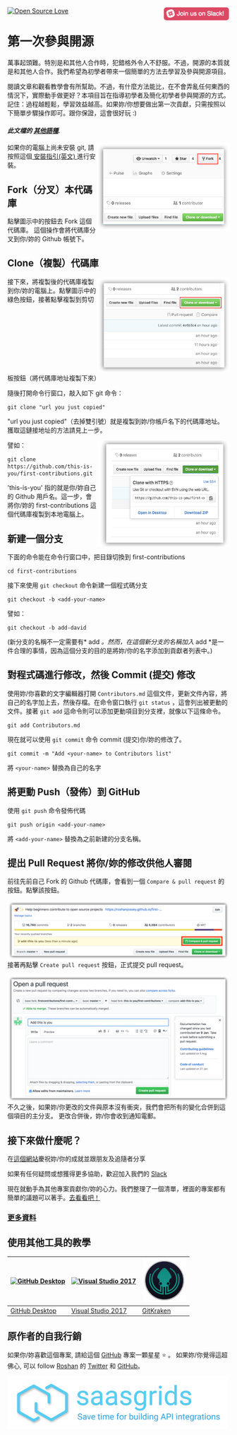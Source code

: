 [![Open Source Love](https://badges.frapsoft.com/os/v1/open-source.svg?v=103)](https://github.com/ellerbrock/open-source-badges/)
[<img align="right" width="150" src="assets/join-slack-team.png">](https://join.slack.com/t/firstcontributors/shared_invite/enQtMzE1MTYwNzI3ODQ0LTZiMDA2OGI2NTYyNjM1MTFiNTc4YTRhZTg4OWZjMzA0ZWZmY2UxYzVkMzI1ZmVmOWI4ODdkZWQwNTM2NDVmNjY)

# 第一次參與開源

萬事起頭難。特別是和其他人合作時，犯錯格外令人不舒服。不過，開源的本質就是和其他人合作。我們希望為初學者帶來一個簡單的方法去學習及參與開源項目。

閱讀文章和觀看教學會有所幫助。不過，有什麼方法能比，在不會弄亂任何東西的情況下，實際動手做更好？本項目旨在指導初學者及簡化初學者參與開源的方式。記住：過程越輕鬆，學習效益越高。如果妳/你想要做出第一次貢獻，只需按照以下簡單步驟操作即可。跟你保證，這會很好玩 :)

#### *此文檔的 [其他語種](../Translations.md).*

<img align="right" width="300" src="../assets/fork.png" alt="fork this repository" />

如果你的電腦上尚未安裝 git, 請按照這個[ 安裝指引(英文) ](https://help.github.com/articles/set-up-git/)進行安裝。

## Fork（分叉）本代碼庫

點擊圖示中的按鈕去 Fork 這個代碼庫。
這個操作會將代碼庫分叉到你/妳的 Github 帳號下。

## Clone（複製）代碼庫

<img align="right" width="300" src="../assets/clone.png" alt="clone this repository" />

接下來，將複製後的代碼庫複製到你/妳的電腦上。點擊圖示中的綠色按鈕，接著點擊複製到剪切板按鈕（將代碼庫地址複製下來）

隨後打開命令行窗口，敲入如下 git 命令：

```
git clone "url you just copied"
```
"url you just copied"（去掉雙引號）就是複製到妳/你帳戶名下的代碼庫地址。獲取這鏈接地址的方法請見上一步。

<img align="right" width="300" src="../assets/copy-to-clipboard.png" alt="copy URL to clipboard" />

譬如：
```
git clone https://github.com/this-is-you/first-contributions.git
```

'this-is-you' 指的就是你/妳自己的 Github 用戶名。這一步，會將你/妳的 first-contributions 這個代碼庫複製到本地電腦上。

## 新建一個分支

下面的命令能在命令行窗口中，把目錄切換到 first-contributions 

```
cd first-contributions
```
接下來使用 `git checkout` 命令新建一個程式碼分支
```
git checkout -b <add-your-name>
```

譬如：
```
git checkout -b add-david
```

(新分支的名稱不一定需要有* add *。然而，在這個新分支的名稱加入* add *是一件合理的事情，因為這個分支的目的是將妳/你的名字添加到貢獻者列表中。)

## 對程式碼進行修改，然後 Commit (提交) 修改

使用妳/你喜歡的文字編輯器打開 `Contributors.md` 這個文件，更新文件內容，將自己的名字加上去，然後存檔。在命令窗口執行 `git status` ，這會列出被更動的文件。接著 `git add` 這命令則可以添加更動項目到分支裡，就像以下這條命令。
```
git add Contributors.md
```

現在就可以使用 `git commit` 命令 commit (提交)你/妳的修改了。
```
git commit -m "Add <your-name> to Contributors list"
```
將 `<your-name>` 替換為自己的名字

## 將更動 Push（發佈）到 GitHub

使用 `git push` 命令發佈代碼
```
git push origin <add-your-name>
```
將 `<add-your-name>` 替換為之前新建的分支名稱。

## 提出 Pull Request 將你/妳的修改供他人審閱

前往先前自己 Fork 的 Github 代碼庫，會看到一個 `Compare & pull request` 的按鈕。點擊該按鈕。

<img style="float: right;" src="../assets/compare-and-pull.png" alt="create a pull request" />

接著再點擊 `Create pull request` 按鈕，正式提交 pull request。

<img style="float: right;" src="../assets/submit-pull-request.png" alt="submit pull request" />

不久之後，如果妳/你更改的文件與原本沒有衝突，我們會把所有的變化合併到這個項目的主分支。
更改合併後，妳/你會收到通知電郵。

## 接下來做什麼呢？

在[這個網站](https://roshanjossey.github.io/first-contributions/#social-share)慶祝妳/你的成就並跟朋友及追隨者分享

如果有任何疑問或想獲得更多協助，歡迎加入我們的 [Slack](https://firstcontributions.herokuapp.com)

現在就動手為其他專案貢獻你/妳的心力。我們整理了一個清單，裡面的專案都有簡單的議題可以著手。[去看看吧！](https://roshanjossey.github.io/first-contributions/#project-list)

### [ 更多資料 ](../additional-material/git_workflow_scenarios/additional-material.md)

## 使用其他工具的教學

|<a href="../github-desktop-tutorial.md"><img alt="GitHub Desktop" src="https://desktop.github.com/images/desktop-icon.svg" width="100"></a>|<a href="../github-windows-vs2017-tutorial.md"><img alt="Visual Studio 2017" src="https://www.visualstudio.com/wp-content/uploads/2017/11/microsoft-visual-studio.svg" width="100"></a>|<a href="../gitkraken-tutorial.md"><img alt="GitKraken" src="/assets/gk-icon.png" width="100"></a>|
|---|---|---|
|[GitHub Desktop](../github-desktop-tutorial.md)|[Visual Studio 2017](../github-windows-vs2017-tutorial.md)|[GitKraken](../gitkraken-tutorial.md)|

## 原作者的自我行銷

如果你/妳喜歡這個專案, 請給這個 [GitHub](https://github.com/Roshanjossey/first-contributions) 專案一顆星星 :star: 。
如果妳/你覺得這超佛心, 可以 follow [Roshan](https://roshanjossey.github.io/) 的
[Twitter](https://twitter.com/sudo__bangbang) 和
[GitHub](https://github.com/roshanjossey)。

<a href="http://saasgrids.com"> <img alt="http://saasgrids.com" src="../assets/saasgrids-banner.png" width="500"></a>
